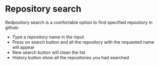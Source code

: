 # Repository search

Redpository search is a comfortable option to find specified repository in github:

  - Type a repository name in the input 
  - Press on search button and all the repository with the requested name will appear
  - New search button will clean the list
  - History button show all the repositories you had searched
